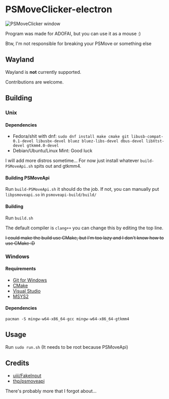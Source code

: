 # PSMoveClicker-electron

![PSMoveClicker window](https://user-images.githubusercontent.com/81181783/231166050-40ccf6e5-93fa-4b64-a8cb-8c87bd944a71.png)

Program was made for ADOFAI, but you can use it as a mouse :)

Btw, I'm not responsible for breaking your PSMove or something else

## Wayland

Wayland is **not** currently supported.

Contributions are welcome.

## Building

### Unix

#### Dependencies

* Fedora/shit with dnf: `sudo dnf install make cmake git libusb-compat-0.1-devel libusbx-devel bluez bluez-libs-devel dbus-devel libXtst-devel gtkmm4.0-devel`
* Debian/Ubuntu/Linux Mint: Good luck

I will add more distros sometime... For now just install whatever `build-PSMoveApi.sh` spits out and gtkmm4.

#### Building PSMoveApi

Run `build-PSMoveApi.sh` it should do the job. If not, you can manually put `libpsmoveapi.so` in `psmoveapi-build/build/`

#### Building

Run `build.sh`

The default compiler is `clang++` you can change this by editing the top line.

~~I could make the build use CMake, but I'm too lazy and I don't know how to use CMake :D~~

### Windows

#### Requirements

* [Git for Windows](https://gitforwindows.org/)
* [CMake](https://cmake.org/download/)
* [Visual Studio](https://visualstudio.microsoft.com/)
* [MSYS2](https://www.msys2.org/)

#### Dependencies

`pacman -S mingw-w64-x86_64-gcc mingw-w64-x86_64-gtkmm4`

## Usage

Run `sudo run.sh` (It needs to be root because PSMoveApi)

## Credits

* [uiii/FakeInput](https://github.com/uiii/FakeInput)
* [thp/psmoveapi](https://github.com/thp/psmoveapi/)

There's probably more that I forgot about...
